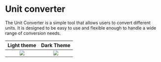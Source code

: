 # Unit converter

The Unit Converter is a simple tool that allows users to convert different units. It is designed to be easy to use and flexible enough to handle a wide range of conversion needs.

|           **Light theme**            |            **Dark Theme**            |
| :----------------------------------: | :----------------------------------: |
| ![](https://i.imgur.com/jfLblhH.png) | ![](https://i.imgur.com/7EWae44.png) |
